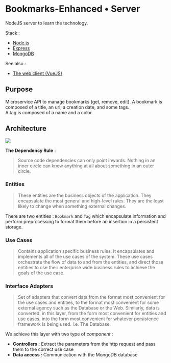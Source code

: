 # Bookmarks-Enhanced • Server
NodeJS server to learn the technology.

Stack :
* [Node.js](https://nodejs.org/en/)
* [Express](https://expressjs.com/)
* [MongoDB](https://www.mongodb.com/)


See also :
* [The web client (VueJS)](../client/README.md)


## Purpose
Microservice API to manage bookmarks (get, remove, edit). A bookmark is composed of a title, an url, a creation date, and some tags.  
A tag is composed of a name and a color.


## Architecture
[![](https://blog.cleancoder.com/uncle-bob/images/2012-08-13-the-clean-architecture/CleanArchitecture.jpg)](https://blog.cleancoder.com/uncle-bob/2012/08/13/the-clean-architecture.html)

**The Dependency Rule** :
> Source code dependencies can only point inwards. Nothing in an inner circle can know anything at all about something in an outer circle.

### Entities
> These entities are the business objects of the application. They encapsulate the most general and high-level rules. They are the least likely to change when something external changes.

There are two entities : `Bookmark` and `Tag` which encapsulate information and perform preprocessing to format them before an insertion in a persistent storage.

### Use Cases
> Contains application specific business rules. It encapsulates and implements all of the use cases of the system. These use cases orchestrate the flow of data to and from the entities, and direct those entities to use their enterprise wide business rules to achieve the goals of the use case.


### Interface Adapters
> Set of adapters that convert data from the format most convenient for the use cases and entities, to the format most convenient for some external agency such as the Database or the Web. 
> Similarly, data is converted, in this layer, from the form most convenient for entities and use cases, into the form most convenient for whatever persistence framework is being used. i.e. The Database. 

We achieve this layer with two type of *component* :
- **Controllers :** Extract the parameters from the http request and pass them to the correct use case
- **Data access :** Communication with the MongoDB database 


